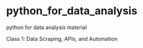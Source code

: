 # python_for_data_analysis
python for data analysis material

Class 1: Data Scraping, APIs, and Automation